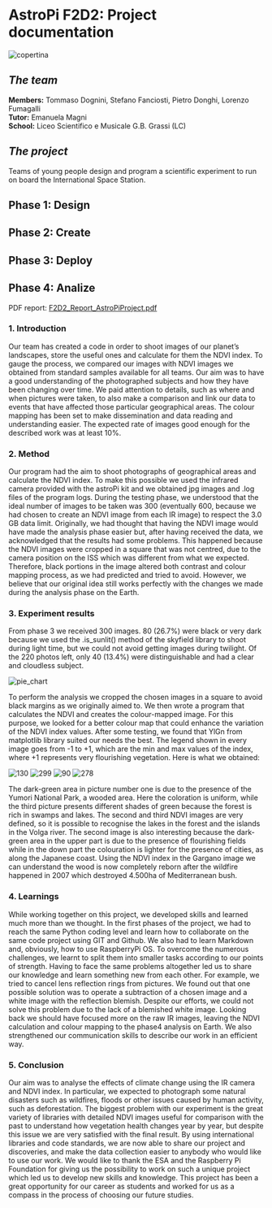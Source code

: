 # AstroPi F2D2: Project documentation
![copertina](https://user-images.githubusercontent.com/74106088/174007246-b99d3270-4896-4358-bb20-38bcde70d221.PNG)


## *The team*
**Members:** Tommaso Dognini, Stefano Fanciosti, Pietro Donghi, Lorenzo Fumagalli <br/>
**Tutor:** Emanuela Magni <br/>
**School:** Liceo Scientifico e Musicale G.B. Grassi (LC) <br/>

## *The project*
Teams of young people design and program a scientific experiment to run on board the International Space Station.

## Phase 1: Design

## Phase 2: Create

## Phase 3: Deploy

## Phase 4: Analize
PDF report: [F2D2_Report_AstroPiProject.pdf](https://github.com/tommaso-dognini/astroPi_F2D2/files/8926594/F2D2_Report_AstroPiProject.pdf)

### 1. Introduction
Our team has created a code in order to shoot images of our planet’s landscapes, store the useful ones and calculate for them the NDVI index. To gauge the process, we compared our images with NDVI images we obtained from standard samples available for all teams.
Our aim was to have a good understanding of the photographed subjects and how they have been changing over time. We paid attention to details, such as where and when pictures were taken, to also make a comparison and link our data to events that have affected those particular geographical areas.
The colour mapping has been set to make dissemination and data reading and understanding easier.
The expected rate of images good enough for the described work was at least 10%.


### 2. Method  
Our program had the aim to shoot photographs of geographical areas and calculate the NDVI index. To make this possible we used the infrared camera provided with the astroPi kit and we obtained jpg images and .log  files of the program logs.
During the testing phase, we understood that the ideal number of images to be taken was 300 (eventually 600, because we had chosen to create an NDVI image from each IR image) to respect the 3.0 GB data limit.
Originally, we had thought that having the NDVI image would have made the analysis phase easier but, after having received the data, we acknowledged that the results had some problems. This happened because the NDVI images were cropped in a square that was not centred, due to the camera position on the ISS which was different from what we expected. Therefore, black portions in the image altered both contrast and colour mapping process, as we had predicted and tried to avoid. 
However, we believe that our original idea still works perfectly with the changes we made during the analysis phase on the Earth.


### 3. Experiment results 
From phase 3 we received 300 images. 80 (26.7%) were black or very dark because we used the .is_sunlit() method of the skyfield library to shoot during light time, but we could not avoid getting images during twilight. Of the 220 photos left, only 40 (13.4%) were distinguishable and had a clear and cloudless subject.

![pie_chart](https://user-images.githubusercontent.com/74106088/174275948-e23a10b3-670e-444e-af13-b5007948e5b5.jpg)

To perform the analysis we cropped the chosen images in a square to avoid black margins as we originally aimed to. 
We then wrote a program that calculates the NDVI and creates the colour-mapped image. For this purpose, we looked for a better colour map that could enhance the variation of the NDVI index values. After some testing, we found that YlGn from matplotlib library suited our needs the best. 
The legend shown in every image goes from -1 to +1, which are the min and max values of the index, where +1 represents very flourishing vegetation. 
Here is what we obtained:

![130](https://user-images.githubusercontent.com/74106088/174275278-ea65e472-e43f-4c0a-a9e2-9a4e67d83f9e.png)
![299](https://user-images.githubusercontent.com/74106088/174275627-7fb5e1d7-c92f-4605-826c-62d84ea85326.png)
![90](https://user-images.githubusercontent.com/74106088/174275227-d8b6145d-100c-48a9-9460-fad22a922745.png)
![278](https://user-images.githubusercontent.com/74106088/174275306-27aa2921-3533-4458-91ed-84c833fe73fd.png)

The dark-green area in picture number one is due to the presence of the Yumori National Park, a wooded area. Here the coloration is uniform, while the third picture presents different shades of green because the forest is rich in swamps and lakes. The second and third NDVI images are very defined, so it is possible to recognise the lakes in the forest and the islands in the Volga river. The second image is also interesting because the dark-green area in the upper part is due to the presence of flourishing fields while in the down part the colouration is lighter for the presence of cities, as along the Japanese coast. Using the NDVI index in the Gargano image we can understand the wood is now completely reborn after the wildfire happened in 2007 which destroyed 4.500ha of Mediterranean bush.


### 4. Learnings

While working together on this project, we developed skills and learned much more than we thought.
In the first phases of the project, we had to reach the same Python coding level and learn how to collaborate on the same code project using GIT and Github. We also had to learn Markdown and, obviously, how to use RaspberryPi OS.
To overcome the numerous challenges, we learnt to split them into smaller tasks according to our points of strength. 
Having to face the same problems altogether led us to share our knowledge and learn something new from each other. For example, we tried to cancel lens reflection rings from pictures. We found out that one possible solution was to operate a subtraction of a chosen image and a white image with the reflection blemish. Despite our efforts, we could not solve this problem due to the lack of a blemished white image. 
Looking back we should have focused more on the raw IR images, leaving the NDVI calculation and colour mapping to the phase4 analysis on Earth.
We also strengthened our communication skills to describe our work in an efficient way.

### 5. Conclusion  
Our aim was to analyse the effects of climate change using the IR camera and NDVI index. In particular, we expected to photograph some natural disasters such as wildfires, floods or other issues caused by human activity, such as deforestation. 
The biggest problem with our experiment is the great variety of libraries with detailed NDVI images useful for comparison with the past to understand how vegetation health changes year by year, but despite this issue we are very satisfied with the final result. 
By using international libraries and code standards, we are now able to share our project and discoveries, and make the data collection easier to anybody who would like to use our work.
We would like to thank the ESA and the Raspberry Pi Foundation for giving us the possibility to work on such a unique project which led us to develop new skills and knowledge. 
This project has been a great opportunity for our career as students and worked for us as a compass in the process of choosing our future studies.


